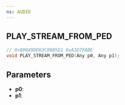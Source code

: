 ```yaml
---
ns: AUDIO
---
```

## PLAY_STREAM_FROM_PED

```c
// 0x89049DD63C08B5D1 0xA1D7FABE
void PLAY_STREAM_FROM_PED(Any p0, Any p1);
```

## Parameters
* **p0**:
* **p1**:
